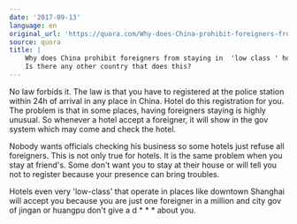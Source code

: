 ```yaml
---
date: '2017-09-13'
language: en
original_url: 'https://quora.com/Why-does-China-prohibit-foreigners-from-staying-in-low-class-hotels-Is-there-any-other-country-that-does-this/answer/Clément-Renaud'
source: quora
title: |
    Why does China prohibit foreigners from staying in  'low class ' hotels?
    Is there any other country that does this?
---
```


No law forbids it. The law is that you have to registered at the police
station within 24h of arrival in any place in China. Hotel do this
registration for you. The problem is that in some places, having
foreigners staying is highly unusual. So whenever a hotel accept a
foreigner, it will show in the gov system which may come and check the
hotel.

Nobody wants officials checking his business so some hotels just refuse
all foreigners. This is not only true for hotels. It is the same problem
when you stay at friend's. Some don't want you to stay at their house or
will tell you not to register because your presence can bring troubles.

Hotels even very 'low-class' that operate in places like downtown
Shanghai will accept you because you are just one foreigner in a million
and city gov of jingan or huangpu don't give a d * * * about you.
